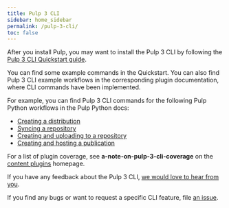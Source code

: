 ```yaml
---
title: Pulp 3 CLI
sidebar: home_sidebar
permalink: /pulp-3-cli/
toc: false
---
```


After you install Pulp, you may want to install the Pulp 3 CLI by following the [Pulp 3 CLI Quickstart guide](https://docs.pulpproject.org/pulp_cli/quickstart.html).

You can find some example commands in the Quickstart. You can also find Pulp 3 CLI example workflows in the corresponding plugin documentation, where CLI commands have been implemented.

For example, you can find Pulp 3 CLI commands for the following Pulp Python workflows in the Pulp Python docs:

* [Creating a distribution](https://docs.pulpproject.org/pulp_python/workflows/pypi.html#create-a-distribution)
* [Syncing a repository](https://docs.pulpproject.org/pulp_python/workflows/sync.html)
* [Creating and uploading to a repository](https://docs.pulpproject.org/pulp_python/workflows/upload.html)
* [Creating and hosting a publication](https://docs.pulpproject.org/pulp_python/workflows/publish.html)

For a list of plugin coverage, see **a-note-on-pulp-3-cli-coverage** on the [content plugins](/content-plugins/) homepage.

If you have any feedback about the Pulp 3 CLI, [we would love to hear from you](https://forms.gle/NirgdhxvaoTucfBA6).

If you find any bugs or want to request a specific CLI feature, file [an issue](https://github.com/pulp/pulp-cli/issues).
